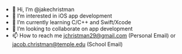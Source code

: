 - 👋 Hi, I’m @jakechristman
- 👀 I’m interested in iOS app development
- 🌱 I’m currently learning C/C++ and Swift/Xcode
- 💞️ I’m looking to collaborate on app development
- 📫 How to reach me jchristman29@gmail.com (Personal Email) or jacob.christman@temple.edu (School Email)

<!---
jakechristman/jakechristman is a ✨ special ✨ repository because its `README.md` (this file) appears on your GitHub profile.
You can click the Preview link to take a look at your changes.
--->
